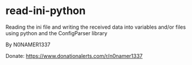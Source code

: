 # read-ini-python
Reading the ini file and writing the received data into variables and/or files using python and the ConfigParser library

By N0NAMER1337

Donate: https://www.donationalerts.com/r/n0namer1337
